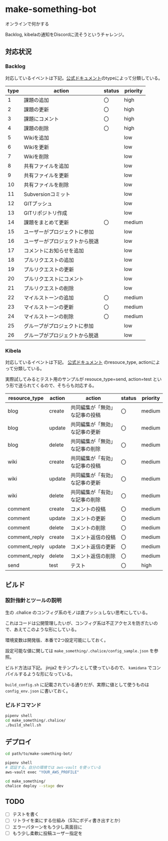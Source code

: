 # make-something-bot
オンラインで何かする

Backlog, kibelaの通知をDiscordに流そうというチャレンジ。

## 対応状況
### Backlog

対応しているイベントは下記。[公式ドキュメント](https://developer.nulab.com/ja/docs/backlog/api/2/get-recent-updates/#%E3%83%AC%E3%82%B9%E3%83%9D%E3%83%B3%E3%82%B9%E8%AA%AC%E6%98%8E)のtypeによって分類している。

| type | action                         | status | priority |
| ---- | ------------------------------ | ------ | -------- |
| 1    | 課題の追加                     | 〇     | high     |
| 2    | 課題の更新                     | 〇     | high     |
| 3    | 課題にコメント                 | 〇     | high     |
| 4    | 課題の削除                     | 〇     | high     |
| 5    | Wikiを追加                     |        | low      |
| 6    | Wikiを更新                     |        | low      |
| 7    | Wikiを削除                     |        | low      |
| 8    | 共有ファイルを追加             |        | low      |
| 9    | 共有ファイルを更新             |        | low      |
| 10   | 共有ファイルを削除             |        | low      |
| 11   | Subversionコミット             |        | low      |
| 12   | GITプッシュ                    |        | low      |
| 13   | GITリポジトリ作成              |        | low      |
| 14   | 課題をまとめて更新             | 〇  | medium   |
| 15   | ユーザーがプロジェクトに参加   |        | low      |
| 16   | ユーザーがプロジェクトから脱退 |        | low      |
| 17   | コメントにお知らせを追加       |        | low      |
| 18   | プルリクエストの追加           |        | low      |
| 19   | プルリクエストの更新           |        | low      |
| 20   | プルリクエストにコメント       |        | low      |
| 21   | プルリクエストの削除           |        | low      |
| 22   | マイルストーンの追加           | 〇     | medium   |
| 23   | マイルストーンの更新           | 〇     | medium   |
| 24   | マイルストーンの削除           | 〇     | medium   |
| 25   | グループがプロジェクトに参加   |        | low      |
| 26   | グループがプロジェクトから脱退 |        | low      |

### Kibela

対応しているイベントは下記。 [公式ドキュメント](https://support.kibe.la/hc/ja/articles/360035043592) のresouce_type, actionによって分類している。

実際試してみるとテスト用のサンプルが resouce_type=send, action=test という形で送られてくるので、そちらも対応する。

| resource_type | action | action                         | status | priority |
| ------------- | ------ | ------------------------------ | ------ | -------- |
| blog          | create | 共同編集が「無効」な記事の投稿 | 〇     | medium   |
| blog          | update | 共同編集が「無効」な記事の更新 | 〇     | medium   |
| blog          | delete | 共同編集が「無効」な記事の削除 | 〇     | medium   |
| wiki          | create | 共同編集が「有効」な記事の投稿 | 〇     | medium   |
| wiki          | update | 共同編集が「有効」な記事の更新 | 〇     | medium   |
| wiki          | delete | 共同編集が「有効」な記事の削除 | 〇     | medium   |
| comment       | create | コメントの投稿                 | 〇     | medium   |
| comment       | update | コメントの更新                 | 〇     | medium   |
| comment       | delete | コメントの削除                 | 〇     | medium   |
| comment_reply | create | コメント返信の投稿             | 〇     | medium   |
| comment_reply | update | コメント返信の更新             | 〇     | medium   |
| comment_reply | delete | コメント返信の削除             | 〇     | medium   |
| send          | test   | テスト                         | 〇     | high     |

## ビルド
### 設計指針とツールの説明

生の .chalice のコンフィグ系のモノは直プッシュしない思考にしている。

これはコードは公開管理したいが、コンフィグ系は不正アクセスを防ぎたいので、あえてこのような形にしている。

環境変数は開発版、本番で2つ設定可能にしておく。

設定可能な値に関しては `make_something/.chalice/config_sample.json` を参照。

ビルド方法は下記。 jinja2 をテンプレとして使っているので、 `kamidana` でコンパイルするような形になっている。

`build_config.sh` に記載されている通りだが、実際に値として使うものは `config_env.json` に書いておく。

### ビルドコマンド

```sh
pipenv shell
cd make_something/.chalice/
./build_shell.sh
```

## デプロイ

```sh
cd path/to/make-something-bot/

pipenv shell
# 認証する。自分の環境では aws-vault を使っている
aws-vault exec "YOUR_AWS_PROFILE"

cd make_something/
chalice deploy --stage dev
```

## TODO

* [ ] テストを書く
* [ ] リトライを楽にする仕組み（S3にボディ書き出すとか）
* [ ] エラーパターンをもう少し真面目に
* [ ] もう少し柔軟に投稿ユーザー指定を
